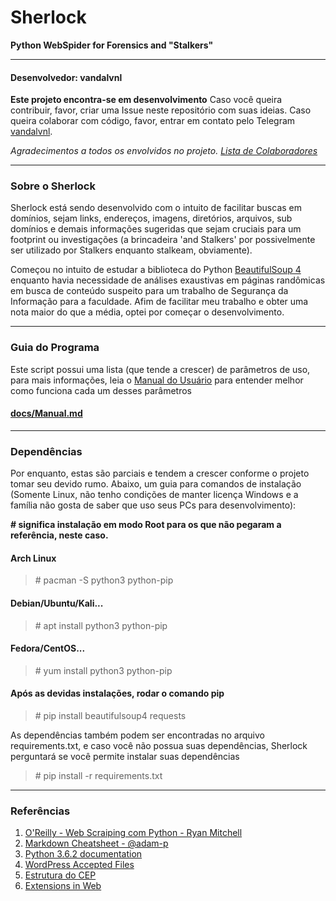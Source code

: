 # Sherlock
**Python WebSpider for Forensics and "Stalkers"**

---

#### Desenvolvedor: **vandalvnl**
**Este projeto encontra-se em desenvolvimento**
Caso você queira contribuir, favor, criar uma Issue neste repositório com suas ideias. Caso queira colaborar com código, favor, entrar em contato pelo Telegram [vandalvnl](https://t.me/vandalvnl).

*Agradecimentos a todos os envolvidos no projeto. [Lista de Colaboradores]()*

---

### Sobre o Sherlock
Sherlock está sendo desenvolvido com o intuito de facilitar buscas em domínios, sejam links, endereços, imagens, diretórios, arquivos, sub domínios e demais informações sugeridas que sejam cruciais para um footprint ou investigações (a brincadeira 'and Stalkers' por possivelmente ser utilizado por Stalkers enquanto stalkeam, obviamente).


Começou no intuito de estudar a biblioteca do Python [BeautifulSoup 4](https://www.crummy.com/software/BeautifulSoup/bs4/doc/) enquanto havia necessidade de análises exaustivas em páginas randômicas em busca de conteúdo suspeito para um trabalho de Segurança da Informação para a faculdade. Afim de facilitar meu trabalho e obter uma nota maior do que a média, optei por começar o desenvolvimento.

---

### Guia do Programa
Este script possui uma lista (que tende a crescer) de parâmetros de uso, para
mais informações, leia o [Manual do Usuário]() para entender melhor como funciona
cada um desses parâmetros

#### **[docs/Manual.md](docs/Manual.md)**

---

### Dependências
Por enquanto, estas são parciais e tendem a crescer conforme o projeto tomar seu devido rumo. Abaixo, um guia para comandos de instalação (Somente Linux, não tenho condições de manter licença Windows e a família não gosta de saber que uso seus PCs para desenvolvimento):

**\# significa instalação em modo Root para os que não pegaram a referência, neste caso.**
#### Arch Linux
> \# pacman -S python3 python-pip

#### Debian/Ubuntu/Kali...
> \# apt install python3 python-pip

#### Fedora/CentOS...
> \# yum install python3 python-pip

#### Após as devidas instalações, rodar o comando pip
> \# pip install beautifulsoup4 requests

As dependências também podem ser encontradas no arquivo requirements.txt, e caso você não possua suas dependências, Sherlock perguntará se você permite instalar suas dependências

> \# pip install -r requirements.txt

---

### Referências

1. [O'Reilly - Web Scraiping com Python - Ryan Mitchell](http://shop.oreilly.com/product/0636920034391.do)
2. [Markdown Cheatsheet - @adam-p](https://github.com/adam-p/markdown-here/wiki/Markdown-Cheatsheet#links)
3. [Python 3.6.2 documentation](https://docs.python.org/3/)
4. [WordPress Accepted Files](https://en.support.wordpress.com/accepted-filetypes/)
5. [Estrutura do CEP ](https://www.correios.com.br/para-voce/precisa-de-ajuda/o-que-e-cep-e-por-que-usa-lo/estrutura-do-cep)
6. [Extensions in Web](https://stackoverflow.com/questions/1614520/what-are-common-file-extensions-for-web-programming-languages)
